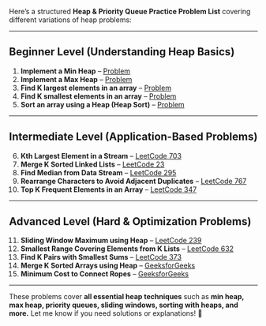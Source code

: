 Here’s a structured **Heap & Priority Queue Practice Problem List** covering different variations of heap problems:

---

## **Beginner Level** (Understanding Heap Basics)
1. **Implement a Min Heap** – [Problem](https://www.geeksforgeeks.org/min-heap-in-java/)
2. **Implement a Max Heap** – [Problem](https://www.geeksforgeeks.org/max-heap-in-java/)
3. **Find K largest elements in an array** – [Problem](https://www.geeksforgeeks.org/k-largestor-smallest-elements-in-an-array/)
4. **Find K smallest elements in an array** – [Problem](https://leetcode.com/problems/kth-smallest-element-in-a-sorted-matrix/)
5. **Sort an array using a Heap (Heap Sort)** – [Problem](https://www.geeksforgeeks.org/heap-sort/)

---

## **Intermediate Level** (Application-Based Problems)
6. **Kth Largest Element in a Stream** – [LeetCode 703](https://leetcode.com/problems/kth-largest-element-in-a-stream/)
7. **Merge K Sorted Linked Lists** – [LeetCode 23](https://leetcode.com/problems/merge-k-sorted-lists/)
8. **Find Median from Data Stream** – [LeetCode 295](https://leetcode.com/problems/find-median-from-data-stream/)
9. **Rearrange Characters to Avoid Adjacent Duplicates** – [LeetCode 767](https://leetcode.com/problems/reorganize-string/)
10. **Top K Frequent Elements in an Array** – [LeetCode 347](https://leetcode.com/problems/top-k-frequent-elements/)

---

## **Advanced Level** (Hard & Optimization Problems)
11. **Sliding Window Maximum using Heap** – [LeetCode 239](https://leetcode.com/problems/sliding-window-maximum/)
12. **Smallest Range Covering Elements from K Lists** – [LeetCode 632](https://leetcode.com/problems/smallest-range-covering-elements-from-k-lists/)
13. **Find K Pairs with Smallest Sums** – [LeetCode 373](https://leetcode.com/problems/find-k-pairs-with-smallest-sums/)
14. **Merge K Sorted Arrays using Heap** – [GeeksforGeeks](https://www.geeksforgeeks.org/merge-k-sorted-arrays/)
15. **Minimum Cost to Connect Ropes** – [GeeksforGeeks](https://www.geeksforgeeks.org/connect-n-ropes-minimum-cost/)

---

These problems cover **all essential heap techniques** such as **min heap, max heap, priority queues, sliding windows, sorting with heaps, and more.** Let me know if you need solutions or explanations! 🚀
